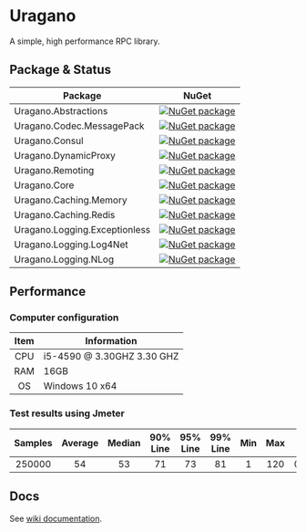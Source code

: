 # Uragano
A simple, high performance RPC library.

## Package & Status
Package | NuGet
--------|------
Uragano.Abstractions|[![NuGet package](https://buildstats.info/nuget/Uragano.Abstractions?includePreReleases=true)](https://www.nuget.org/packages/Uragano.Abstractions)
Uragano.Codec.MessagePack|[![NuGet package](https://buildstats.info/nuget/Uragano.Codec.MessagePack?includePreReleases=true)](https://www.nuget.org/packages/Uragano.Codec.MessagePack)
Uragano.Consul|[![NuGet package](https://buildstats.info/nuget/Uragano.Consul?includePreReleases=true)](https://www.nuget.org/packages/Uragano.Consul)
Uragano.DynamicProxy|[![NuGet package](https://buildstats.info/nuget/Uragano.DynamicProxy?includePreReleases=true)](https://www.nuget.org/packages/Uragano.DynamicProxy)
Uragano.Remoting|[![NuGet package](https://buildstats.info/nuget/Uragano.Remoting?includePreReleases=true)](https://www.nuget.org/packages/Uragano.Remoting)
Uragano.Core|[![NuGet package](https://buildstats.info/nuget/Uragano.Core?includePreReleases=true)](https://www.nuget.org/packages/Uragano.Core)
Uragano.Caching.Memory|[![NuGet package](https://buildstats.info/nuget/Uragano.Caching.Memory?includePreReleases=true)](https://www.nuget.org/packages/Uragano.Caching.Memory)
Uragano.Caching.Redis|[![NuGet package](https://buildstats.info/nuget/Uragano.Caching.Redis?includePreReleases=true)](https://www.nuget.org/packages/Uragano.Caching.Redis)
Uragano.Logging.Exceptionless|[![NuGet package](https://buildstats.info/nuget/Uragano.Logging.Exceptionless?includePreReleases=true)](https://www.nuget.org/packages/Uragano.Logging.Exceptionless)
Uragano.Logging.Log4Net|[![NuGet package](https://buildstats.info/nuget/Uragano.Caching.Redis?includePreReleases=true)](https://www.nuget.org/packages/Uragano.Logging.Log4Net)
Uragano.Logging.NLog|[![NuGet package](https://buildstats.info/nuget/Uragano.Logging.NLog?includePreReleases=true)](https://www.nuget.org/packages/Uragano.Logging.NLog)

## Performance
### Computer configuration

Item|Information
:---------:|----------
CPU|i5-4590 @ 3.30GHZ  3.30 GHZ
RAM|16GB
OS|Windows 10 x64

### Test results using Jmeter
Samples|Average|Median|90% Line|95% Line|99% Line|Min|Max|Error %|Throughput|KB/sec
:-------:|:--------:|:------:|:-------:|:--------:|:--------:|:----:|:---:|:------:|:----------:|:------:
250000|54|53|71|73|81|1|120|0.00%|8943.6/sec|1825.4


## Docs
See [wiki documentation](https://github.com/ww198643/Uragano/wiki).

